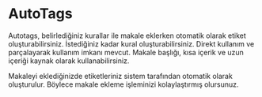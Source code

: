 # AutoTags
Autotags, belirlediğiniz kurallar ile makale eklerken otomatik olarak etiket oluşturabilirsiniz. İstediğiniz kadar kural oluşturabilirsiniz. Direkt kullanım ve parçalayarak kullanım imkanı mevcut. Makale başlığı, kısa içerik ve uzun içeriği kaynak olarak kullanabilirsiniz.

Makaleyi eklediğinizde etiketleriniz sistem tarafından otomatik olarak oluşturulur. Böylece makale ekleme işleminizi kolaylaştırmış olursunuz.
